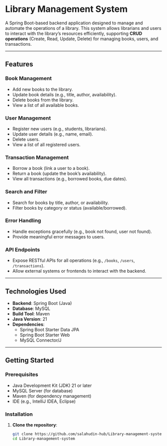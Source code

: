 # Library Management System

A Spring Boot-based backend application designed to manage and automate the operations of a library. This system allows librarians and users to interact with the library’s resources efficiently, supporting **CRUD operations** (Create, Read, Update, Delete) for managing books, users, and transactions.

---

## Features

### Book Management
- Add new books to the library.
- Update book details (e.g., title, author, availability).
- Delete books from the library.
- View a list of all available books.

### User Management
- Register new users (e.g., students, librarians).
- Update user details (e.g., name, email).
- Delete users.
- View a list of all registered users.

### Transaction Management
- Borrow a book (link a user to a book).
- Return a book (update the book’s availability).
- View all transactions (e.g., borrowed books, due dates).

### Search and Filter
- Search for books by title, author, or availability.
- Filter books by category or status (available/borrowed).

### Error Handling
- Handle exceptions gracefully (e.g., book not found, user not found).
- Provide meaningful error messages to users.

### API Endpoints
- Expose RESTful APIs for all operations (e.g., `/books`, `/users`, `/transactions`).
- Allow external systems or frontends to interact with the backend.

---

## Technologies Used

- **Backend**: Spring Boot (Java)
- **Database**: MySQL
- **Build Tool**: Maven
- **Java Version**: 21
- **Dependencies**:
  - Spring Boot Starter Data JPA
  - Spring Boot Starter Web
  - MySQL Connector/J
    

---

## Getting Started

### Prerequisites

- Java Development Kit (JDK) 21 or later
- MySQL Server (for database)
- Maven (for dependency management)
- IDE (e.g., IntelliJ IDEA, Eclipse)

### Installation

1. **Clone the repository**:
   ```bash
   git clone https://github.com/salahudin-hub/Library-management-system.git
   cd Library-management-system
